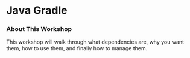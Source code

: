 # Java Gradle

### About This Workshop
This workshop will walk through what dependencies are, why you want them, how to use them, and
finally how to manage them.
